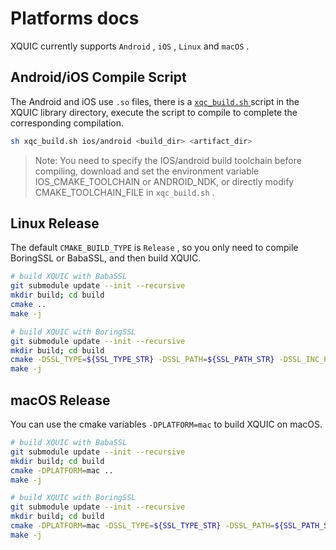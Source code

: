 # Platforms docs

XQUIC currently supports `Android` , `iOS` , `Linux` and `macOS` .

## Android/iOS Compile Script

The Android and iOS use `.so` files, there is a [ `xqc_build.sh` ](../xqc_build.sh) script in the XQUIC library directory, execute the script to compile to complete the corresponding compilation.

```bash
sh xqc_build.sh ios/android <build_dir> <artifact_dir>
```

> Note: You need to specify the IOS/android build toolchain before compiling, download and set the environment variable IOS_CMAKE_TOOLCHAIN or ANDROID_NDK, or directly modify CMAKE_TOOLCHAIN_FILE in `xqc_build.sh` .

## Linux Release

The default `CMAKE_BUILD_TYPE` is `Release` , so you only need to compile BoringSSL or BabaSSL, and then build XQUIC.

```bash
# build XQUIC with BabaSSL
git submodule update --init --recursive
mkdir build; cd build
cmake ..
make -j

# build XQUIC with BoringSSL
git submodule update --init --recursive
mkdir build; cd build
cmake -DSSL_TYPE=${SSL_TYPE_STR} -DSSL_PATH=${SSL_PATH_STR} -DSSL_INC_PATH=${SSL_INC_PATH_STR} -DSSL_LIB_PATH=${SSL_LIB_PATH_STR} ..
make -j
```

## macOS Release

You can use the cmake variables `-DPLATFORM=mac` to build XQUIC on macOS.

```bash
# build XQUIC with BabaSSL
git submodule update --init --recursive
mkdir build; cd build
cmake -DPLATFORM=mac ..
make -j

# build XQUIC with BoringSSL
git submodule update --init --recursive
mkdir build; cd build
cmake -DPLATFORM=mac -DSSL_TYPE=${SSL_TYPE_STR} -DSSL_PATH=${SSL_PATH_STR} -DSSL_INC_PATH=${SSL_INC_PATH_STR} -DSSL_LIB_PATH=${SSL_LIB_PATH_STR} ..
make -j
```
